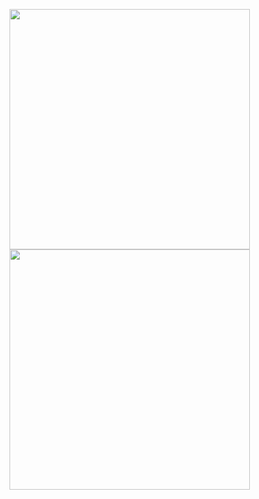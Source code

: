 
<p>
  <img src="https://user-images.githubusercontent.com/117108120/218192422-c043156b-e05a-4baa-adf5-6fb309d4b895.jpg" width="423" />
  <img src="https://user-images.githubusercontent.com/117108120/218194492-4655bc4a-1adc-44e4-9e50-f6f5c894661e.jpg" width="423" /> 
</p>
